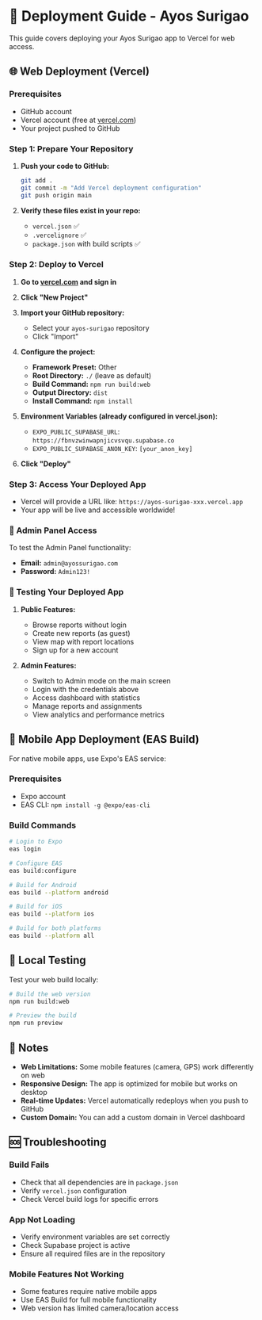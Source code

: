 # 🚀 Deployment Guide - Ayos Surigao

This guide covers deploying your Ayos Surigao app to Vercel for web access.

## 🌐 Web Deployment (Vercel)

### Prerequisites

- GitHub account
- Vercel account (free at [vercel.com](https://vercel.com))
- Your project pushed to GitHub

### Step 1: Prepare Your Repository

1. **Push your code to GitHub:**

   ```bash
   git add .
   git commit -m "Add Vercel deployment configuration"
   git push origin main
   ```

2. **Verify these files exist in your repo:**
   - `vercel.json` ✅
   - `.vercelignore` ✅
   - `package.json` with build scripts ✅

### Step 2: Deploy to Vercel

1. **Go to [vercel.com](https://vercel.com) and sign in**

2. **Click "New Project"**

3. **Import your GitHub repository:**

   - Select your `ayos-surigao` repository
   - Click "Import"

4. **Configure the project:**

   - **Framework Preset:** Other
   - **Root Directory:** `./` (leave as default)
   - **Build Command:** `npm run build:web`
   - **Output Directory:** `dist`
   - **Install Command:** `npm install`

5. **Environment Variables (already configured in vercel.json):**

   - `EXPO_PUBLIC_SUPABASE_URL`: `https://fbnvzwinwapnjicvsvqu.supabase.co`
   - `EXPO_PUBLIC_SUPABASE_ANON_KEY`: `[your_anon_key]`

6. **Click "Deploy"**

### Step 3: Access Your Deployed App

- Vercel will provide a URL like: `https://ayos-surigao-xxx.vercel.app`
- Your app will be live and accessible worldwide!

### 🔐 Admin Panel Access

To test the Admin Panel functionality:

- **Email:** `admin@ayossurigao.com`
- **Password:** `Admin123!`

### 🧪 Testing Your Deployed App

1. **Public Features:**

   - Browse reports without login
   - Create new reports (as guest)
   - View map with report locations
   - Sign up for a new account

2. **Admin Features:**
   - Switch to Admin mode on the main screen
   - Login with the credentials above
   - Access dashboard with statistics
   - Manage reports and assignments
   - View analytics and performance metrics

## 📱 Mobile App Deployment (EAS Build)

For native mobile apps, use Expo's EAS service:

### Prerequisites

- Expo account
- EAS CLI: `npm install -g @expo/eas-cli`

### Build Commands

```bash
# Login to Expo
eas login

# Configure EAS
eas build:configure

# Build for Android
eas build --platform android

# Build for iOS
eas build --platform ios

# Build for both platforms
eas build --platform all
```

## 🔧 Local Testing

Test your web build locally:

```bash
# Build the web version
npm run build:web

# Preview the build
npm run preview
```

## 📝 Notes

- **Web Limitations:** Some mobile features (camera, GPS) work differently on web
- **Responsive Design:** The app is optimized for mobile but works on desktop
- **Real-time Updates:** Vercel automatically redeploys when you push to GitHub
- **Custom Domain:** You can add a custom domain in Vercel dashboard

## 🆘 Troubleshooting

### Build Fails

- Check that all dependencies are in `package.json`
- Verify `vercel.json` configuration
- Check Vercel build logs for specific errors

### App Not Loading

- Verify environment variables are set correctly
- Check Supabase project is active
- Ensure all required files are in the repository

### Mobile Features Not Working

- Some features require native mobile apps
- Use EAS Build for full mobile functionality
- Web version has limited camera/location access

